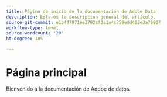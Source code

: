 ```yaml
---
title: Página de inicio de la documentación de Adobe Data
description: Esta es la descripción general del artículo.
source-git-commit: e1b447971ee2792cf3a1a4c759edd462e3a76967
workflow-type: tm+mt
source-wordcount: '20'
ht-degree: 10%

---
```



# Página principal

Bienvenido a la documentación de Adobe de datos.


<!--
This is the landing page of the user guide. It should be the first list item in the TOC.md file.

See other user landing pages to get ideas.
-->
